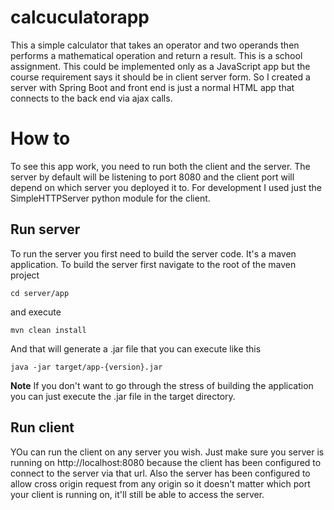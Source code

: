 # calcuculatorapp

This a simple calculator that takes an operator and two operands then performs a mathematical operation and return a result.
This is a school assignment. This could be implemented only as a JavaScript app but the course requirement says it should be 
in client server form. So I created a server with Spring Boot and front end is just a normal HTML app that connects to the 
back end via ajax calls.

# How to
To see this app work, you need to run both the client and the server. The server by default will be listening to port 8080 and 
the client port will depend on which server you deployed it to. For development I used just the SimpleHTTPServer python module
for the client.

## Run server

To run the server you first need to build the server code. It's a maven application. To build the server first navigate to the
root of the maven project

`cd server/app`

and execute

`mvn clean install` 

And that will generate a .jar file that you can execute like this

`java -jar target/app-{version}.jar`

**Note** If you don't want to go through the stress of building the application you can just execute the .jar file in the target 
directory. 

## Run client

YOu can run the client on any server you wish. Just make sure you server is running on http://localhost:8080 because the client has been
configured to connect to the server via that url. Also the server has been configured to allow cross origin request from any
origin so it doesn't matter which port your client is running on, it'll still be able to access the server.


